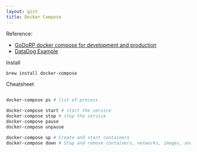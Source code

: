 ```yaml
---
layout: gist
title: Docker Compose
---
```


Reference:
- [GoDoRP docker compose for development and production](https://medium.com/@McMenemy/godorp-docker-compose-for-development-and-production-e37fe0a58d61)
- [DataDog Example](https://github.com/DataDog/docker-compose-example)


Install 
```bash
brew install docker-compose
```

Cheatsheet
```bash

docker-compose ps # list of process

docker-compose start # start the service
docker-compose stop # stop the service 
docker-compose pause
docker-compose unpause

docker-compose up # Create and start containers
docker-compose down # Stop and remove containers, networks, images, and volumes
```

